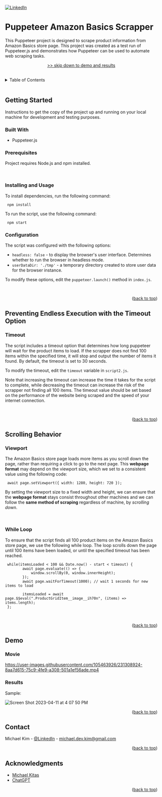 <a name="readme-top"></a>

[![LinkedIn][linkedin-shield]][linkedin-url]


<!-- Intro -->

# Puppeteer Amazon Basics Scrapper

This Puppeteer project is designed to scrape product information from Amazon Basics store page. 
This project was created as a test run of Puppeteer.js and demonstrates how Puppeteer can be used to automate web scraping tasks.

<p align="center">
  <a href="#demo">>> skip down to demo and results</a>
</p>

<br/>

<!-- TABLE OF CONTENTS -->
<details>
  <summary>Table of Contents</summary>
  <ol>
    <li>
      <a href="#getting-started">Getting Started</a>
      <ul>
        <li><a href="#built-with">Built With</a></li>
        <li><a href="#prerequisites">Prerequisites</a></li>
        <li><a href="#installing-and-usage">Installing and Usage</a></li>
        <li><a href="#configuration">Configuration</a></li>
      </ul>
    </li>
    <li>
      <a href="#preventing-endless-execution-with-the-timeout-option">Preventing Endless Execution with the Timeout Option</a>
      <ul>
        <li><a href="#timeout">Timeout</a></li>
      </ul>
    </li>
    <li>
      <a href="#scrolling-behavior">Scrolling Behavior</a>
      <ul>
        <li><a href="#viewport">Viewport</a></li>
        <li><a href="#while-loop">While Loop</a></li>
      </ul>
    </li>
    <li>
      <a href="#demo">Demo</a>
      <ul>
        <li><a href="#movie">Movie</a></li>
        <li><a href="#results">Results</a></li>
      </ul>
    </li>
    <li><a href="#contact">Contact</a></li>
    <li><a href="#acknowledgments">Acknowledgments</a></li>
  </ol>
</details>

<br />

<!-- ABOUT THE PROJECT -->
## Getting Started

Instructions to get the copy of the project up and running on your local machine for development and testing purposes.

### Built With

* Puppeteer.js


### Prerequisites

Project requires Node.js and npm installed.

<br />

### Installing and Usage

To install dependencies, run the following command:

``` 
 npm install 
 ```

To run the script, use the following command:

``` 
 npm start 
 ```


### Configuration

The script was configured with the following options:

- `headless: false` - to display the browser's user interface. Determines whether to run the browser in headless mode.
- `userDataDir: './tmp'` - a temporary directory created to store user data for the browser instance.

To modify these options, edit the `puppeteer.launch()` method in `index.js`.

<br />

<p align="right">(<a href="#readme-top">back to top</a>)</p>



<!-- Timeout Option -->
## Preventing Endless Execution with the Timeout Option

### Timeout

The script includes a timeout option that determines how long puppeteer will wait for the product items to load. If the scrapper does not find 100 items within the specified time, it will stop and output the number of items it found. By default, the timeout is set to 30 seconds.

To modify the timeout, edit the `timeout` variable in `script2.js`.

Note that increasing the timeout can increase the time it takes for the script to complete, while decreasing the timeout can increase the risk of the scrapper not finding all 100 items. The timeout value should be set based on the performance of the website being scraped and the speed of your internet connection.

<br />

<p align="right">(<a href="#readme-top">back to top</a>)</p>


## Scrolling Behavior

### Viewport

The Amazon Basics store page loads more items as you scroll down the page, rather than requiring a click to go to the next page. This <strong>webpage format</strong> may depend on the viewport size, which we set to a consistent value using the following code:
```
 await page.setViewport({ width: 1280, height: 720 });
```
By setting the viewport size to a fixed width and height, we can ensure that the <strong> webpage format </strong> stays consist throughout other machines and we can follow the  <strong> same method of scraping </strong> regardless of machine, by <em> scrolling down</em>.

<br />

### While Loop

To ensure that the script finds all 100 product items on the Amazon Basics store page, we use the following while loop. The loop scrolls down the page until 100 items have been loaded, or until the specified timeout has been reached.

```
 while(itemsLoaded < 100 && Date.now() - start < timeout) {
        await page.evaluate(() => {
            window.scrollBy(0, window.innerHeight);
        });
        await page.waitForTimeout(1000); // wait 1 seconds for new items to load

        itemsLoaded = await page.$$eval(".ProductGridItem__image__ih70n", (items) => items.length);
 };
```

<br />

<p align="right">(<a href="#readme-top">back to top</a>)</p>


<!-- DEMO -->
## Demo

### Movie

https://user-images.githubusercontent.com/105463926/231308924-8aa7d615-75c9-4fe9-a308-501a1ef56ade.mp4


### Results

Sample:

![Screen Shot 2023-04-11 at 4 07 50 PM](https://user-images.githubusercontent.com/105463926/231308980-7d6ecebb-d02d-4f52-b423-e41e2d570f2f.png)


<p align="right">(<a href="#readme-top">back to top</a>)</p>



<!-- CONTACT -->
## Contact

Michael Kim - [@LinkedIn](https://www.linkedin.com/in/michaelkim3/) - michael.dev.kim@gmail.com


<p align="right">(<a href="#readme-top">back to top</a>)</p>



<!-- ACKNOWLEDGMENTS -->
## Acknowledgments

* [Michael Kitas](https://www.youtube.com/@MichaelKitas)
* [ChatGPT](https://chat.openai.com/)


<p align="right">(<a href="#readme-top">back to top</a>)</p>



<!-- MARKDOWN LINKS & IMAGES -->
<!-- https://www.markdownguide.org/basic-syntax/#reference-style-links -->
[linkedin-shield]: https://img.shields.io/badge/-LinkedIn-black.svg?style=for-the-badge&logo=linkedin&colorB=555
[linkedin-url]: https://www.linkedin.com/in/michaelkim3/
